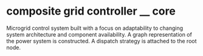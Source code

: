 # composite grid controller __ core

Microgrid control system built with a focus on adaptability to changing system architecture and component availability. A graph representation of the power system is constructed. A dispatch strategy is attached to the root node.
